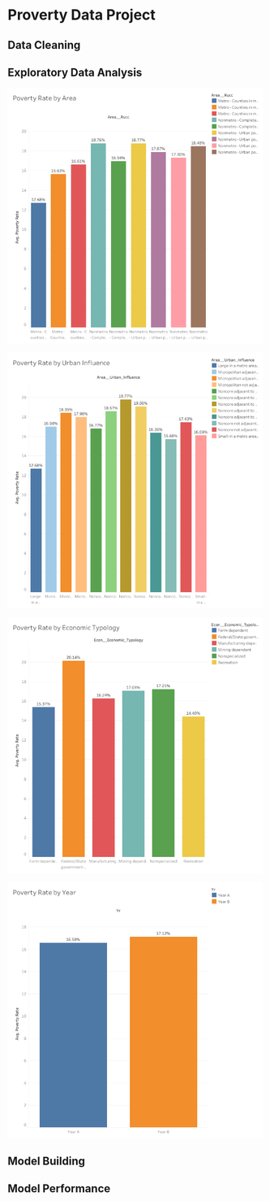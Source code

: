 # Proverty Data Project

## Data Cleaning

## Exploratory Data Analysis 

![alt text](https://github.com/neelgandhi26/Poverty-Data-Project/blob/master/Dashboard%201.png)

![alt text](https://github.com/neelgandhi26/Poverty-Data-Project/blob/master/Dashboard%202.png)

![alt text](https://github.com/neelgandhi26/Poverty-Data-Project/blob/master/Dashboard%203.png)

![alt text](https://github.com/neelgandhi26/Poverty-Data-Project/blob/master/Dashboard%204.png)

## Model Building

## Model Performance
